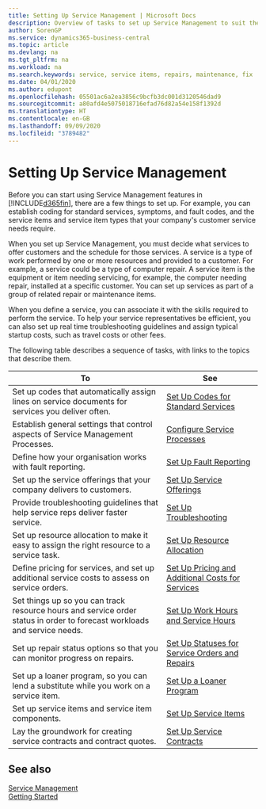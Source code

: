 ```yaml
---
title: Setting Up Service Management | Microsoft Docs
description: Overview of tasks to set up Service Management to suit the way that your organisations manages its services.
author: SorenGP
ms.service: dynamics365-business-central
ms.topic: article
ms.devlang: na
ms.tgt_pltfrm: na
ms.workload: na
ms.search.keywords: service, service items, repairs, maintenance, fix
ms.date: 04/01/2020
ms.author: edupont
ms.openlocfilehash: 05501ac6a2ea3856c9bcfb3dc001d3120546dad9
ms.sourcegitcommit: a80afd4e5075018716efad76d82a54e158f1392d
ms.translationtype: HT
ms.contentlocale: en-GB
ms.lasthandoff: 09/09/2020
ms.locfileid: "3789482"
---
```

# <a name="setting-up-service-management"></a>Setting Up Service Management
Before you can start using Service Management features in [!INCLUDE[d365fin](includes/d365fin_md.md)], there are a few things to set up. For example, you can establish coding for standard services, symptoms, and fault codes, and the service items and service item types that your company's customer service needs require.  

When you set up Service Management, you must decide what services to offer customers and the schedule for those services. A service is a type of work performed by one or more resources and provided to a customer. For example, a service could be a type of computer repair. A service item is the equipment or item needing servicing, for example, the computer needing repair, installed at a specific customer. You can set up services as part of a group of related repair or maintenance items.  
  
When you define a service, you can associate it with the skills required to perform the service. To help your service representatives be efficient, you can also set up real time troubleshooting guidelines and assign typical startup costs, such as travel costs or other fees.  

The following table describes a sequence of tasks, with links to the topics that describe them.  
  
| To | See |
| --- | --- |
| Set up codes that automatically assign lines on service documents for services you deliver often. |[Set Up Codes for Standard Services](service-how-setup-service-coding.md)|
| Establish general settings that control aspects of Service Management Processes.|[Configure Service Processes](service-setup-service-processes.md)|
| Define how your organisation works with fault reporting. |[Set Up Fault Reporting](service-how-setup-fault-reporting.md) |
| Set up the service offerings that your company delivers to customers.|[Set Up Service Offerings](service-how-setup-service-offerings.md)|
| Provide troubleshooting guidelines that help service reps deliver faster service. |[Set Up Troubleshooting](service-how-setup-troubleshooting.md) |
| Set up resource allocation to make it easy to assign the right resource to a service task. |[Set Up Resource Allocation](service-how-setup-resource-allocation.md) |
| Define pricing for services, and set up additional service costs to assess on service orders. |[Set Up Pricing and Additional Costs for Services](service-how-setup-service-costs-pricing.md)|
| Set things up so you can track resource hours and service order status in order to forecast workloads and service needs.|[Set Up Work Hours and Service Hours](service-how-setup-work-service-hours.md)|
| Set up repair status options so that you can monitor progress on repairs. | [Set Up Statuses for Service Orders and Repairs](service-order-repair-status.md)|
| Set up a loaner program, so you can lend a substitute while you work on a service item. |[Set Up a Loaner Program](service-how-setup-loaner-program.md) |
| Set up service items and service item components. |[Set Up Service Items](service-how-setup-service-items.md) |
| Lay the groundwork for creating service contracts and contract quotes. |[Set Up Service Contracts](service-how-setup-service-contracts.md) |

## <a name="see-also"></a>See also 
[Service Management](service-service.md)  
[Getting Started](product-get-started.md)  

